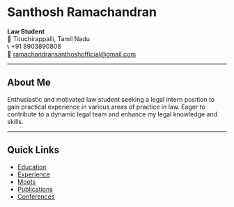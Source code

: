 # Santhosh Ramachandran

**Law Student**  
📍 Tiruchirappalli, Tamil Nadu  
📞 +91 8903890808  
📧 ramachandransanthoshofficial@gmail.com  

---

## About Me
Enthusiastic and motivated law student seeking a legal intern position to gain practical experience in various areas of practice in law. Eager to contribute to a dynamic legal team and enhance my legal knowledge and skills.

---

## Quick Links
- [Education](education.md)
- [Experience](experience.md)
- [Moots](moots.md)
- [Publications](publications.md)
- [Conferences](conferences.md)
